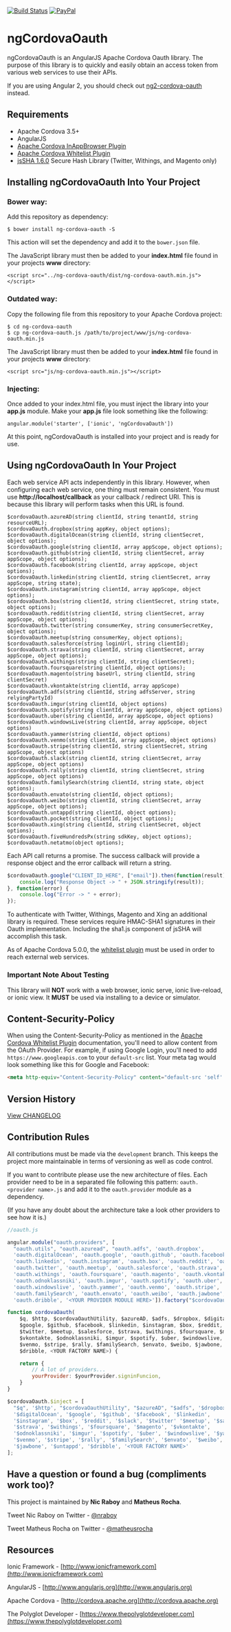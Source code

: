 [![Build Status](https://travis-ci.org/nraboy/ng-cordova-oauth.svg?branch=master)](https://travis-ci.org/nraboy/ng-cordova-oauth)
[![PayPal](https://img.shields.io/badge/paypal-donate-yellow.svg)](https://www.paypal.com/cgi-bin/webscr?cmd=_s-xclick&hosted_button_id=XK2JBEZ2PD2QS)

# ngCordovaOauth

ngCordovaOauth is an AngularJS Apache Cordova Oauth library.  The purpose of this library is to quickly and easily obtain an access token from various web services to use their APIs.

If you are using Angular 2, you should check out [ng2-cordova-oauth](https://github.com/nraboy/ng2-cordova-oauth) instead.


## Requirements

* Apache Cordova 3.5+
* AngularJS
* [Apache Cordova InAppBrowser Plugin](http://cordova.apache.org/docs/en/3.0.0/cordova_inappbrowser_inappbrowser.md.html)
* [Apache Cordova Whitelist Plugin](https://github.com/apache/cordova-plugin-whitelist)
* [jsSHA 1.6.0](https://github.com/Caligatio/jsSHA) Secure Hash Library (Twitter, Withings, and Magento only)


## Installing ngCordovaOauth Into Your Project

### Bower way:

Add this repository as dependency:

    $ bower install ng-cordova-oauth -S

This action will set the dependency and add it to the `bower.json` file.

The JavaScript library must then be added to your **index.html** file found in your projects **www**
directory:

    <script src="../ng-cordova-oauth/dist/ng-cordova-oauth.min.js"></script>

### Outdated way:

Copy the following file from this repository to your Apache Cordova project:

    $ cd ng-cordova-oauth
    $ cp ng-cordova-oauth.js /path/to/project/www/js/ng-cordova-oauth.min.js

The JavaScript library must then be added to your **index.html** file found in your projects **www**
directory:

    <script src="js/ng-cordova-oauth.min.js"></script>

### Injecting:

Once added to your index.html file, you must inject the library into your **app.js** module.  Make your
**app.js** file look something like the following:

    angular.module('starter', ['ionic', 'ngCordovaOauth'])

At this point, ngCordovaOauth is installed into your project and is ready for use.


## Using ngCordovaOauth In Your Project

Each web service API acts independently in this library.  However, when configuring each web service, one thing must remain consistent.  You must use **http://localhost/callback** as your callback / redirect URI.  This is because this library will perform tasks when this URL is found.

    $cordovaOauth.azureAD(string clientId, string tenantId, string resourceURL);
    $cordovaOauth.dropbox(string appKey, object options);
    $cordovaOauth.digitalOcean(string clientId, string clientSecret, object options);
    $cordovaOauth.google(string clientId, array appScope, object options);
    $cordovaOauth.github(string clientId, string clientSecret, array appScope, object options);
    $cordovaOauth.facebook(string clientId, array appScope, object options);
    $cordovaOauth.linkedin(string clientId, string clientSecret, array appScope, string state);
    $cordovaOauth.instagram(string clientId, array appScope, object options);
    $cordovaOauth.box(string clientId, string clientSecret, string state, object options);
    $cordovaOauth.reddit(string clientId, string clientSecret, array appScope, object options);
    $cordovaOauth.twitter(string consumerKey, string consumerSecretKey, object options);
    $cordovaOauth.meetup(string consumerKey, object options);
    $cordovaOauth.salesforce(string loginUrl, string clientId);
    $cordovaOauth.strava(string clientId, string clientSecret, array appScope, object options);
    $cordovaOauth.withings(string clientId, string clientSecret);
    $cordovaOauth.foursquare(string clientId, object options);
    $cordovaOauth.magento(string baseUrl, string clientId, string clientSecret)
    $cordovaOauth.vkontakte(string clientId, array appScope)
    $cordovaOauth.adfs(string clientId, string adfsServer, string relyingPartyId)
    $cordovaOauth.imgur(string clientId, object options)
    $cordovaOauth.spotify(string clientId, array appScope, object options)
    $cordovaOauth.uber(string clientId, array appScope, object options)
    $cordovaOauth.windowsLive(string clientId, array appScope, object options)
    $cordovaOauth.yammer(string clientId, object options)
    $cordovaOauth.venmo(string clientId, array appScope, object options)
    $cordovaOauth.stripe(string clientId, string clientSecret, string appScope, object options)
    $cordovaOauth.slack(string clientId, string clientSecret, array appScope, object options)
    $cordovaOauth.rally(string clientId, string clientSecret, string appScope, object options)
    $cordovaOauth.familySearch(string clientId, string state, object options);
    $cordovaOauth.envato(string clientId, object options);
    $cordovaOauth.weibo(string clientId, string clientSecret, array appScope, object options);
    $cordovaOauth.untappd(string clientId, object options);
    $cordovaOauth.pocket(string clientId, object options);
    $cordovaOauth.xing(string clientId, string clientSecret, object options);
    $cordovaOauth.fiveHundredsPx(string sdkKey, object options);
    $cordovaOauth.netatmo(object options);

Each API call returns a promise.  The success callback will provide a response object and the error
callback will return a string.

```javascript
$cordovaOauth.google("CLIENT_ID_HERE", ["email"]).then(function(result) {
    console.log("Response Object -> " + JSON.stringify(result));
}, function(error) {
    console.log("Error -> " + error);
});
```

To authenticate with Twitter, Withings, Magento and Xing an additional library is required.  These services require HMAC-SHA1 signatures in their Oauth implementation.  Including the sha1.js component of jsSHA will accomplish this task.

As of Apache Cordova 5.0.0, the [whitelist plugin](https://www.thepolyglotdeveloper.com/2015/05/whitelist-external-resources-for-use-in-ionic-framework/) must be used in order to reach external web services.

### Important Note About Testing

This library will **NOT** work with a web browser, ionic serve, ionic live-reload, or ionic view.  It **MUST** be used via installing to a device or simulator.

## Content-Security-Policy

When using the Content-Security-Policy as mentioned in the [Apache Cordova Whitelist Plugin](https://github.com/apache/cordova-plugin-whitelist) documentation, you'll need to allow content from the OAuth Provider. For example, if using Google Login, you'll need to add `https://www.googleapis.com` to your `default-src` list. Your meta tag would look something like this for Google and Facebook:
```html
<meta http-equiv="Content-Security-Policy" content="default-src 'self' https://www.googleapis.com https://graph.facebook.com">
```

## Version History

[View CHANGELOG](CHANGELOG.md)


## Contribution Rules

All contributions must be made via the `development` branch.  This keeps the project more maintainable in terms of versioning as well as code control.

If you want to contribute please use the new architecture of files. Each provider need to be in a separated file following this pattern: `oauth.<provider name>.js` and add it to the `oauth.provider` module as a dependency.

(If you have any doubt about the architecture take a look other providers to see how it is.)


```javascript
//oauth.js

angular.module("oauth.providers", [
  "oauth.utils", "oauth.azuread", "oauth.adfs", 'oauth.dropbox',
  'oauth.digitalOcean', 'oauth.google', 'oauth.github', 'oauth.facebook',
  'oauth.linkedin', 'oauth.instagram', 'oauth.box', 'oauth.reddit', 'oauth.slack',
  'oauth.twitter', 'oauth.meetup', 'oauth.salesforce', 'oauth.strava',
  'oauth.withings', 'oauth.foursquare', 'oauth.magento', 'oauth.vkontakte',
  'oauth.odnoklassniki', 'oauth.imgur', 'oauth.spotify', 'oauth.uber',
  'oauth.windowslive', 'oauth.yammer', 'oauth.venmo', 'oauth.stripe', 'oauth.rally',
  'oauth.familySearch', 'oauth.envato', 'oauth.weibo', 'oauth.jawbone', 'oauth.untappd',
  'oauth.dribble', '<YOUR PROVIDER MODULE HERE>']).factory("$cordovaOauth", cordovaOauth);

function cordovaOauth(
    $q, $http, $cordovaOauthUtility, $azureAD, $adfs, $dropbox, $digitalOcean,
    $google, $github, $facebook, $linkedin, $instagram, $box, $reddit, $slack,
    $twitter, $meetup, $salesforce, $strava, $withings, $foursquare, $magento
    $vkontakte, $odnoklassniki, $imgur, $spotify, $uber, $windowslive, $yammer,
    $venmo, $stripe, $rally, $familySearch, $envato, $weibo, $jawbone, $untappd,
    $dribble, <YOUR FACTORY NAME>) {

    return {
        // A lot of providers...
        yourProvider: $yourProvider.signinFuncion,
    }
}

$cordovaOauth.$inject = [
  "$q", '$http', "$cordovaOauthUtility", "$azureAD", "$adfs", '$dropbox',
  '$digitalOcean', '$google', '$github', '$facebook', '$linkedin',
  '$instagram', '$box', '$reddit', '$slack', '$twitter' '$meetup', '$salesforce',
  '$strava', '$withings', '$foursquare', '$magento', '$vkontakte',
  '$odnoklassniki', '$imgur', '$spotify', '$uber', '$windowslive', '$yammer',
  '$venmo', '$stripe', '$rally', '$familySearch', '$envato', '$weibo',
  '$jawbone', '$untappd', '$dribble', '<YOUR FACTORY NAME>'
];
```

## Have a question or found a bug (compliments work too)?

This project is maintained by **Nic Raboy** and **Matheus Rocha**.

Tweet Nic Raboy on Twitter - [@nraboy](https://www.twitter.com/nraboy)

Tweet Matheus Rocha on Twitter - [@matheusrocha](https://www.twitter.com/matheusrocha)


## Resources

Ionic Framework - [http://www.ionicframework.com](http://www.ionicframework.com)

AngularJS - [http://www.angularjs.org](http://www.angularjs.org)

Apache Cordova - [http://cordova.apache.org](http://cordova.apache.org)

The Polyglot Developer - [https://www.thepolyglotdeveloper.com](https://www.thepolyglotdeveloper.com)
